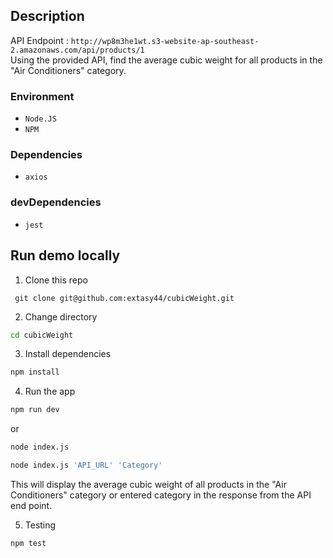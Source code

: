 ## Description

API Endpoint : `http://wp8m3he1wt.s3-website-ap-southeast-2.amazonaws.com/api/products/1` <br />
Using the provided API, find the average cubic weight for all products in the "Air Conditioners" category.

### Environment

- `Node.JS`
- `NPM`

### Dependencies

- `axios`

### devDependencies

- `jest`

## Run demo locally

1. Clone this repo

```
 git clone git@github.com:extasy44/cubicWeight.git
```

2. Change directory

```sh
cd cubicWeight
```

3. Install dependencies

```sh
npm install
```

4. Run the app

```sh
npm run dev
```

or

```sh
node index.js
```

```sh
node index.js 'API_URL' 'Category'
```

This will display the average cubic weight of all products in the "Air Conditioners" category or entered category in the response from the API end point.

5. Testing

```sh
npm test
```
